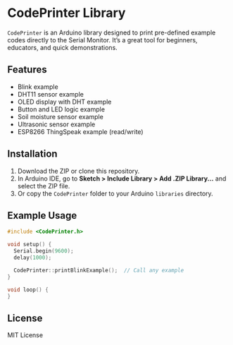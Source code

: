 # CodePrinter Library

`CodePrinter` is an Arduino library designed to print pre-defined example codes directly to the Serial Monitor. It’s a great tool for beginners, educators, and quick demonstrations.

## Features

- Blink example
- DHT11 sensor example
- OLED display with DHT example
- Button and LED logic example
- Soil moisture sensor example
- Ultrasonic sensor example
- ESP8266 ThingSpeak example (read/write)

## Installation

1. Download the ZIP or clone this repository.
2. In Arduino IDE, go to **Sketch > Include Library > Add .ZIP Library...** and select the ZIP file.
3. Or copy the `CodePrinter` folder to your Arduino `libraries` directory.

## Example Usage

```cpp
#include <CodePrinter.h>

void setup() {
  Serial.begin(9600);
  delay(1000);

  CodePrinter::printBlinkExample();  // Call any example
}

void loop() {
}
```

## License

MIT License
